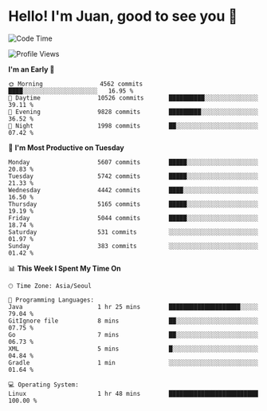 # Hello! I'm Juan, good to see you 👋

<!--
**Y-k-Y/Y-k-Y** is a ✨ _special_ ✨ repository because its `README.md` (this file) appears on your GitHub profile.

Here are some ideas to get you started:

- 🔭 I’m currently working on ...
- 🌱 I’m currently learning ...
- 👯 I’m looking to collaborate on ...
- 🤔 I’m looking for help with ...
- 💬 Ask me about ...
- 📫 How to reach me: ...
- 😄 Pronouns: ...
- ⚡ Fun fact: ...
-->
<!--
![Profile views](https://gpvc.arturio.dev/Y-k-Y)

[![Omid Nikrah StackOverflow](https://github-readme-stackoverflow.vercel.app/?userID=9517076)](https://stackoverflow.com/users/9517076/i-have-10-fingers)
-->

<!--START_SECTION:waka-->
![Code Time](http://img.shields.io/badge/Code%20Time-1%2C786%20hrs%208%20mins-blue)

![Profile Views](http://img.shields.io/badge/Profile%20Views-0-blue)

**I'm an Early 🐤** 

```text
🌞 Morning                4562 commits        ████░░░░░░░░░░░░░░░░░░░░░   16.95 % 
🌆 Daytime                10526 commits       ██████████░░░░░░░░░░░░░░░   39.11 % 
🌃 Evening                9828 commits        █████████░░░░░░░░░░░░░░░░   36.52 % 
🌙 Night                  1998 commits        ██░░░░░░░░░░░░░░░░░░░░░░░   07.42 % 
```
📅 **I'm Most Productive on Tuesday** 

```text
Monday                   5607 commits        █████░░░░░░░░░░░░░░░░░░░░   20.83 % 
Tuesday                  5742 commits        █████░░░░░░░░░░░░░░░░░░░░   21.33 % 
Wednesday                4442 commits        ████░░░░░░░░░░░░░░░░░░░░░   16.50 % 
Thursday                 5165 commits        █████░░░░░░░░░░░░░░░░░░░░   19.19 % 
Friday                   5044 commits        █████░░░░░░░░░░░░░░░░░░░░   18.74 % 
Saturday                 531 commits         ░░░░░░░░░░░░░░░░░░░░░░░░░   01.97 % 
Sunday                   383 commits         ░░░░░░░░░░░░░░░░░░░░░░░░░   01.42 % 
```


📊 **This Week I Spent My Time On** 

```text
🕑︎ Time Zone: Asia/Seoul

💬 Programming Languages: 
Java                     1 hr 25 mins        ████████████████████░░░░░   79.04 % 
GitIgnore file           8 mins              ██░░░░░░░░░░░░░░░░░░░░░░░   07.75 % 
Go                       7 mins              ██░░░░░░░░░░░░░░░░░░░░░░░   06.73 % 
XML                      5 mins              █░░░░░░░░░░░░░░░░░░░░░░░░   04.84 % 
Gradle                   1 min               ░░░░░░░░░░░░░░░░░░░░░░░░░   01.64 % 

💻 Operating System: 
Linux                    1 hr 48 mins        █████████████████████████   100.00 % 
```


<!--END_SECTION:waka-->
